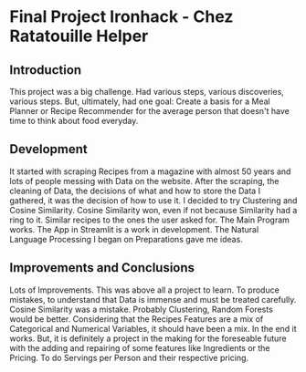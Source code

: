 # Final Project Ironhack - Chez Ratatouille Helper

## Introduction

This project was a big challenge. Had various steps, various discoveries, various steps. But, ultimately, had one goal: Create a basis for a Meal Planner or Recipe Recommender for the average person that doesn't have time to think about food everyday. 

## Development

It started with scraping Recipes from a magazine with almost 50 years and lots of people messing with Data on the website. After the scraping, the cleaning of Data, the decisions of what and how to store the Data I gathered, it was the decision of how to use it. I decided to try Clustering and Cosine Similarity. Cosine Similarity won, even if not because Similarity had a ring to it. Similar recipes to the ones the user asked for. 
The Main Program works. 
The App in Streamlit is a work in development. 
The Natural Language Processing I began on Preparations gave me ideas. 

## Improvements and Conclusions

Lots of Improvements. This was above all a project to learn. To produce mistakes, to understand that Data is immense and must be treated carefully. Cosine Similarity was a mistake. Probably Clustering, Random Forests would be better. Considering that the Recipes Features are a mix of Categorical and Numerical Variables, it should have been a mix. 
In the end it works. 
But, it is definitely a project in the making for the foreseable future with the adding and repairing of some features like Ingredients or the Pricing. To do Servings per Person and their respective pricing. 